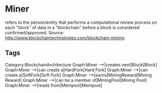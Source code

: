 # Miner

refers to the person/entity that performs a computational review process
on each "block" of data in a "blockchain" before a block is considered
confirmed/approved.
Source: http://www.blockchaintechnologies.com/blockchain-mining

## Tags

Category:BlockchainArchitecture
Graph:Miner -->|creates next|Block[Block]
Graph:Miner -->|can create a|HardFork[Hard Fork]
Graph:Miner -->|can create a|SoftFork[Soft Fork]
Graph:Miner -->|earns|MiningReward[Mining Reward]
Graph:Miner -->|can be a member of|MiningPool[Mining Pool]
Graph:Miner -->|reads from|Mempool[Mempool]
